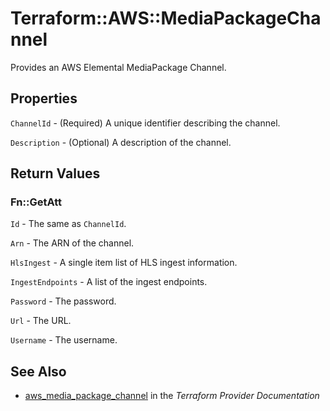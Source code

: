 # Terraform::AWS::MediaPackageChannel

Provides an AWS Elemental MediaPackage Channel.

## Properties

`ChannelId` - (Required) A unique identifier describing the channel.

`Description` - (Optional) A description of the channel.


## Return Values

### Fn::GetAtt

`Id` - The same as `ChannelId`.

`Arn` - The ARN of the channel.

`HlsIngest` - A single item list of HLS ingest information.

`IngestEndpoints` - A list of the ingest endpoints.

`Password` - The password.

`Url` - The URL.

`Username` - The username.

## See Also

* [aws_media_package_channel](https://www.terraform.io/docs/providers/aws/r/media_package_channel.html) in the _Terraform Provider Documentation_